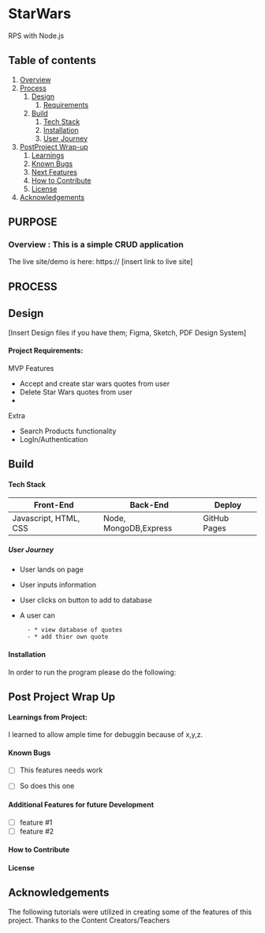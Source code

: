 # StarWars
RPS with Node.js
## Table of contents
1. [Overview](#overview)
2. [Process](#process)
    1. [Design](#design)
       1. [Requirements](#requirements)
    3. [Build](#build)
        1. [Tech Stack](#stack)
        3. [Installation](#installation)
        4. [User Journey](#userjourney)
5. [PostProject Wrap-up](#post)
    1. [Learnings](#learnings)
    2. [Known Bugs](#bugs)
    3. [Next Features](#features)
    4. [How to Contribute](#contribute)
    5. [License](#license)
7. [Acknowledgements](#ack)

## PURPOSE
### Overview  <a name="overview"></a>: This is a simple CRUD application 

The live site/demo is here: https:// [insert link to live site]


## PROCESS <a name="process"></a>
## Design <a name="design"></a>

[Insert Design files if you have them; Figma, Sketch, PDF Design System]





#### Project Requirements:  <a name="requirements"></a>

MVP Features 
- Accept and create star wars quotes from user
- Delete Star Wars quotes from user 
- 


Extra
- Search Products functionality 
- LogIn/Authentication 




## Build <a name="build"></a>



#### Tech Stack <a name="stack"></a>

| Front-End | Back-End | Deploy |
| --- | --- | --- |
 |Javascript, HTML, CSS | Node, MongoDB,Express | GitHub Pages|



##### *User Journey* <a name="journey"></a>
- User lands on page  
- User inputs information 
- User clicks on button to add to database
- A user can    

        - * view database of quotes
        - * add thier own quote
        



#### Installation <a name="installation"></a>

In order to run the program please do the following:


## Post Project Wrap Up <a name="post"></a>


#### Learnings from Project:<a name="learnings"></a>

I learned to allow ample time for debuggin because of x,y,z. 



#### Known Bugs <a name="bugs"></a>
- [ ] This features needs work
- [ ] So does this one


#### Additional Features for future Development <a name="features"></a>
- [ ] feature #1
- [ ] feature #2 

#### How to Contribute <a name="Contribute"></a>

#### License <a name="license"></a>

## Acknowledgements <a name="ack"></a>

The following tutorials were utilized in creating some of the features of this project. 
Thanks to the Content Creators/Teachers

